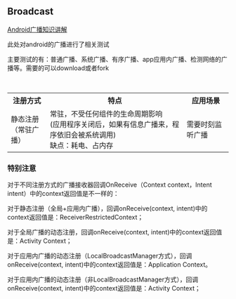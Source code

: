 ## Broadcast

[Android广播知识讲解](http://www.jianshu.com/p/ca3d87a4cdf3)

此处对android的广播进行了相关测试

主要测试的有：普通广播、系统广播、有序广播、app应用内广播、检测网络的广播等。需要的可以download或者fork

<table>
  <tr>
    <th>注册方式</th>
    <th>特点</th>
    <th>应用场景</th>
  </tr>
  <tr>
<td>静态注册</br>（常驻广播）</td>
<td>常驻，不受任何组件的生命周期影响</br>(应用程序关闭后，如果有信息广播来，程序依旧会被系统调用)</br>缺点：耗电、占内存</td>
<td>需要时刻监听广播</td>
  </tr>
</table>



### 特别注意
对于不同注册方式的广播接收器回调OnReceive（Context context，Intent intent）中的context返回值是不一样的：

对于静态注册（全局+应用内广播），回调onReceive(context, intent)中的context返回值是：ReceiverRestrictedContext；

对于全局广播的动态注册，回调onReceive(context, intent)中的context返回值是：Activity Context；

对于应用内广播的动态注册（LocalBroadcastManager方式），回调onReceive(context, intent)中的context返回值是：Application Context。

对于应用内广播的动态注册（非LocalBroadcastManager方式），回调onReceive(context, intent)中的context返回值是：Activity Context；
